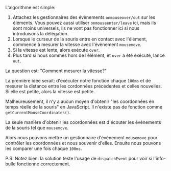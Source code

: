 L'algorithme est simple: 
1. Attachez les gestionnaires des évènements `onmouseover/out` sur les éléments. Vous pouvez aussi utiliser `onmouseenter/leave` ici, mais ils sont moins universels, ils ne vont pas fonctionner ici si nous introduisons la délégation.
2. Lorsque le curseur de la souris entre en contact avec l'élément, commence à mesurer la vitesse avec l'évènement `mousemove`.
3. Si la vitesse est lente, alors exécute `over`.
4. Plus tard si nous sommes hors de l’élément, et `over` a été exécuté, lance `out`.

La question est: "Comment mesurer la vitesse?"

La première idée serait: d'exécuter notre fonction chaque `100ms` et de mesurer la distance entre les cordonnées précédentes et celles nouvelles. Si elle est petite, alors la vitesse est petite.

Malheureusement, il n'y a aucun moyen d'obtenir "les coordonnées en temps réelle de la souris" en JavaScript. Il n'existe pas de  fonction comme `getCurrentMouseCoordinates()`.

La seule manière d'obtenir les coordonnées est d'écouter les évènements de la souris  tel que `mousemove`.

Alors nous pouvons mettre un gestionnaire d'évènement  `mousemove`  pour contrôler les coordonnées et nous souvenir d'elles. Ensuite nous pouvons les comparer une fois chaque `100ms`.

P.S. Notez bien: la solution teste l'usage de `dispatchEvent` pour voir si l'info-bulle fonctionne correctement.

